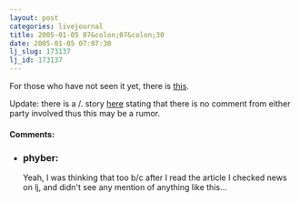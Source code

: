 ```yaml
---
layout: post
categories: livejournal
title: 2005-01-05 07&colon;07&colon;30
date: 2005-01-05 07:07:30
lj_slug: 173137
lj_id: 173137
---
```

For those who have not seen it yet, there is [this](http://gigaom.com/2005/01/04/six-apart-to-buy-live-journal/).   



Update: there is a /. story [here](http://slashdot.org/article.pl?sid=05/01/05/1537257&tid=95&tid=98) stating that there is no comment from either party involved thus this may be a rumor.


<div id="comments"><h4>Comments:</h4><div class="lj-comments"><ul>
<li><h3>phyber: </h3>
<a id="comment-312"></a>
<p>Yeah, I was thinking that too b/c after I read the article I checked news on lj, and didn't see any mention of anything like this...</p>
</li>
</ul></div></div>
